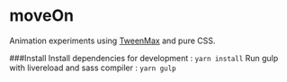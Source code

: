 # moveOn
Animation experiments using [TweenMax](https://greensock.com/tweenmax) and pure CSS.

###Install
Install dependencies for development :
``yarn install``
Run gulp with livereload and sass compiler :
``yarn gulp``
